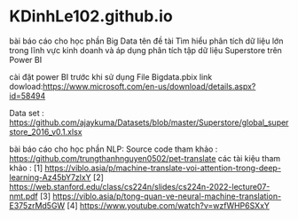 # KDinhLe102.github.io
bài báo cáo cho học phần Big Data 
tên đề tài Tìm hiểu phân tích dữ liệu lớn trong lĩnh vực kinh doanh và áp dụng phân tích tập dữ liệu Superstore trên Power BI

cài đặt power BI trước khi sử dụng File Bigdata.pbix link dowload:https://www.microsoft.com/en-us/download/details.aspx?id=58494

Data set : https://github.com/ajaykuma/Datasets/blob/master/Superstore/global_superstore_2016_v0.1.xlsx


bài báo cáo cho học phần NLP: 
 Source code tham khảo : https://github.com/trungthanhnguyen0502/pet-translate
 các tài kiệu tham khảo : [1] https://viblo.asia/p/machine-translate-voi-attention-trong-deep-learning-Az45bY7zlxY
                          [2] https://web.stanford.edu/class/cs224n/slides/cs224n-2022-lecture07-nmt.pdf 
                          [3] https://viblo.asia/p/tong-quan-ve-neural-machine-translation-E375zrMd5GW 
                          [4] https://www.youtube.com/watch?v=wzfWHP6SXxY

